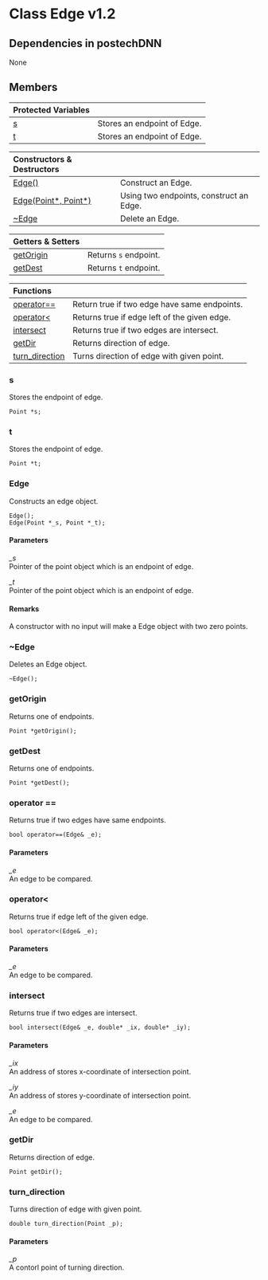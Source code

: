 # Class Edge v1.2
## Dependencies in postechDNN
None

## Members
|Protected Variables||
|:---|:---|
|[s](#s)|Stores an endpoint of Edge.|
|[t](#t)|Stores an endpoint of Edge.|

|Constructors & Destructors||
|:---|:---|
|[Edge()](#Edge)|Construct an Edge.|
|[Edge(Point*, Point*)](#Edge-1)|Using two endpoints, construct an Edge.|
|[~Edge](#~Edge)|Delete an Edge.|

|Getters & Setters||
|:---|:---|
|[getOrigin](#getOrigin)|Returns ```s``` endpoint.|
|[getDest](#getDest)|Returns ```t``` endpoint.|

|Functions||
|:---|:---|
|[operator==](#operator==)|Return true if two edge have same endpoints.|
|[operator<](#operator<)|Returns true if edge left of the given edge.|
|[intersect](#intersect)|Returns true if two edges are intersect.|
|[getDir](#getDir)|Returns direction of edge.|
|[turn_direction](#turn_direction)|Turns direction of edge with given point.|


### s
Stores the endpoint of edge.
```
Point *s;
```
### t
Stores the endpoint of edge.
```
Point *t;
```

### Edge
Constructs an edge object.
```
Edge();
Edge(Point *_s, Point *_t);
```

#### Parameters
*_s*  
Pointer of the point object which is an endpoint of edge. 

*_t*  
Pointer of the point object which is an endpoint of edge.

#### Remarks
A constructor with no input will make a Edge object with two zero points.

### \~Edge
Deletes an Edge object.
```
~Edge();
```

### getOrigin
Returns one of endpoints.
```
Point *getOrigin();
```

### getDest
Returns one of endpoints.
```
Point *getDest();
```

### operator ==
Returns true if two edges have same endpoints.
```
bool operator==(Edge& _e);
```

#### Parameters
*_e*  
An edge to be compared.

### operator<
Returns true if edge left of the given edge.
```
bool operator<(Edge& _e);
```

#### Parameters
*_e*  
An edge to be compared.

### intersect
Returns true if two edges are intersect.
```
bool intersect(Edge& _e, double* _ix, double* _iy);
```

#### Parameters
*_ix*  
An address of stores x-coordinate of intersection point.

*_iy*  
An address of stores y-coordinate of intersection point.

*_e*  
An edge to be compared.

### getDir
Returns direction of edge.
```
Point getDir();
```

### turn_direction
Turns direction of edge with given point.
```
double turn_direction(Point _p);
```

#### Parameters
*_p*  
A contorl point of turning direction.